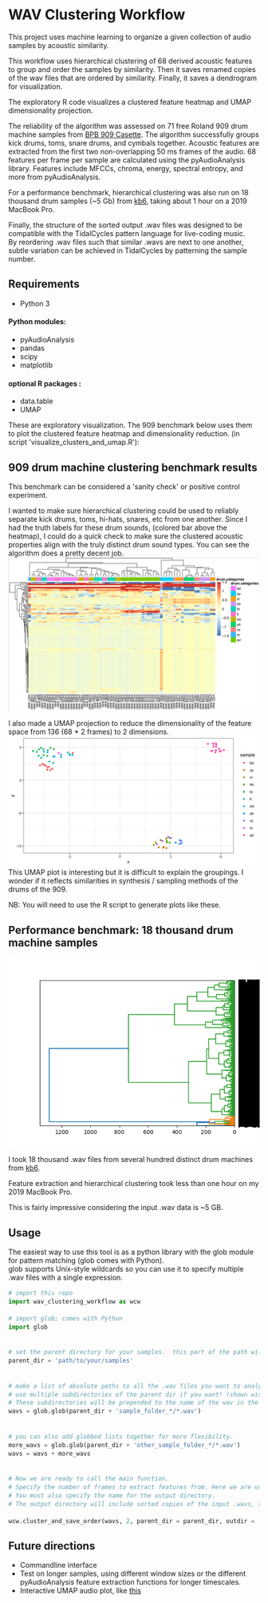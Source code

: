 # WAV Clustering Workflow

This project uses machine learning to organize a given collection of audio samples by acoustic similarity.

This workflow uses hierarchical clustering of 68 derived acoustic features to group and order the samples by similarity.  Then it saves renamed copies of the wav files that are ordered by similarity. Finally, it saves a dendrogram for visualization. 

The exploratory R code visualizes a clustered feature heatmap and UMAP dimensionality projection.

The reliability of the algorithm was assessed on 71 free Roland 909 drum machine samples from [BPB 909 Casette](https://bedroomproducersblog.com/2014/04/24/free-909-samples/). 
The algorithm successfully groups kick drums, toms, snare drums, and cymbals together.  Acoustic features are extracted from the first two non-overlapping 50 ms frames of the audio.  68 features per frame per sample are calculated using the pyAudioAnalysis library. Features include MFCCs, chroma, energy, spectral entropy, and more from pyAudioAnalysis.

For a performance benchmark, hierarchical clustering was also run on 18 thousand drum samples (~5 Gb) from [kb6](https://samples.kb6.de/downloads.php), taking about 1 hour on a 2019 MacBook Pro.  

Finally, the structure of the sorted output .wav files was designed to be compatible with the TidalCycles pattern language for live-coding music.  
By reordering .wav files such that similar .wavs are next to one another, subtle variation can be achieved in TidalCycles by patterning the sample number.


## Requirements

* Python 3

#### Python modules:

* pyAudioAnalysis
* pandas 
* scipy 
* matplotlib 

#### optional R packages :


* data.table
* UMAP

These are exploratory visualization.  The 909 benchmark below uses them to plot the clustered feature heatmap and dimensionality reduction. (in script 'visualize_clusters_and_umap.R'):


## 909 drum machine clustering benchmark results

This benchmark can be considered a 'sanity check' or positive control experiment.  

I wanted to make sure hierarchical clustering could be used to reliably separate kick drums, toms, hi-hats, snares, etc from one another.  Since I had the truth labels for these drum sounds, (colored bar above the heatmap), I could do a quick check to make sure the clustered acoustic properties align with the truly distinct drum sound types.  You can see the algorithm does a pretty decent job.
![heatmap](./figures/clustermap_909.png)

I also made a UMAP projection to reduce the dimensionality of the feature space from 136 (68 * 2 frames) to 2 dimensions. 
![umap](./figures/umap_909.png)
This UMAP plot is interesting but it is difficult to explain the groupings.  I wonder if it reflects similarities in synthesis / sampling methods of the drums of the 909.

NB:  You will need to use the R script to generate plots like these.


## Performance benchmark:  18 thousand drum machine samples

![dendrogram](./all_2frames/dendrogram.png) 

I took 18 thousand .wav files from several hundred distinct drum machines from [kb6](https://samples.kb6.de/downloads.php). 

Feature extraction and hierarchical clustering took less than one hour on my 2019 MacBook Pro. 

This is fairly impressive considering the input .wav data is ~5 GB.  


## Usage

The easiest way to use this tool is as a python library with the glob module for pattern matching (glob comes with Python).  
glob supports Unix-style wildcards so you can use it to specify multiple .wav files with a single expression.

```python
# import this repo 
import wav_clustering_workflow as wcw

# import glob; comes with Python
import glob


# set the parent directory for your samples.  this part of the path will not go into the name of the .wavs in the dendrogram visualization.
parent_dir = 'path/to/your/samples'


# make a list of absolute paths to all the .wav files you want to analyze. This is how the input is specified.
# use multiple subdirectories of the parent dir if you want! (shown with the first asterisk).  
# These subdirectories will be prepended to the name of the wav in the dendrogram.
wavs = glob.glob(parent_dir + 'sample_folder_*/*.wav')


# you can also add globbed lists together for more flexibility.
more_wavs = glob.glob(parent_dir + 'other_sample_folder_*/*.wav')
wavs = wavs + more_wavs


# Now we are ready to call the main function.
# Specify the number of frames to extract features from. Here we are using 2 frames.  2 seems to be sufficient for drum machine sample analyses. 
# You must also specify the name for the output directory.
# The output directory will include sorted copies of the input .wavs, the dendrogram visualization, and a text file showing the original paths of the .wavs

wcw.cluster_and_save_order(wavs, 2, parent_dir = parent_dir, outdir = 'your_output_directory')
```


## Future directions 

* Commandline interface
* Test on longer samples, using different window sizes or the different pyAudioAnalysis feature extraction functions for longer timescales.
* Interactive UMAP audio plot, like [this](https://petergill.shinyapps.io/shinyplay/) 
